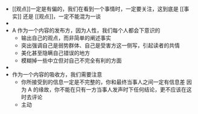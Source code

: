 - [[观点]]一定是有偏的，我们在看到一个事情时，一定要关注，这到底是 [[事实]] 还是 [[观点]]，一定不能混为一谈
-
- A 作为一个内容的发布方，因为人性，我们每个人都会下意识的
	- 输出自己的观点，而非简单的阐述事实
	- 突出强调自己是弱势群体、自己是受害方这一侧写，引起读者的共情
	- 美化甚至隐瞒自己错误的地方
	- 模糊掉一些中立但对自己不完全有利的方面
-
- 作为一个内容的吸收方，我们需要注意
	- 你所接受到的信息一定是不完整的，你和最终当事人之间一定有信息差
	  因为 A 的缘故，你不能在只有一方当事人发声时下任何结论，更不应该在这时去评论
	- 主动